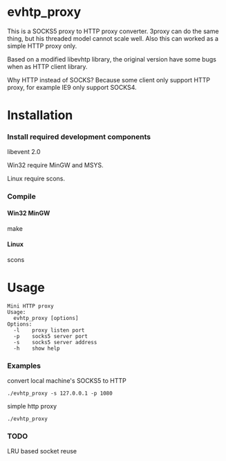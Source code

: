 # evhtp_proxy
This is a SOCKS5 proxy to HTTP proxy converter. 3proxy can do the same thing, but his threaded model cannot scale well.
Also this can worked as a simple HTTP proxy only.

Based on a modified libevhtp library, the original version have some bugs when as HTTP client library.

Why HTTP instead of SOCKS? Because some client only support HTTP proxy, for example IE9 only support SOCKS4.

# Installation #

### Install required development components
libevent 2.0 

Win32 require MinGW and MSYS. 

Linux require scons.

### Compile 
#### Win32 MinGW
make
#### Linux
scons

# Usage #

    Mini HTTP proxy
    Usage:
      evhtp_proxy [options]
    Options:
      -l    proxy listen port
      -p    socks5 server port
      -s    socks5 server address
      -h    show help


### Examples

convert local machine's SOCKS5 to HTTP

    ./evhtp_proxy -s 127.0.0.1 -p 1080

simple http proxy

    ./evhtp_proxy


### TODO

LRU based socket reuse

